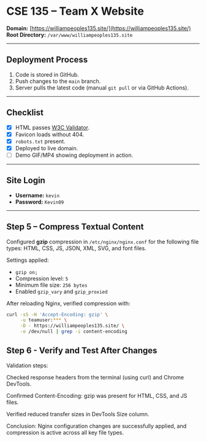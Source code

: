 # CSE 135 – Team X Website

**Domain:** [https://williampeoples135.site/](https://williampeoples135.site/)  
**Root Directory:** `/var/www/williampeoples135.site`

---

## Deployment Process
1. Code is stored in GitHub.
2. Push changes to the `main` branch.
3. Server pulls the latest code (manual `git pull` or via GitHub Actions).

---

## Checklist
- [x] HTML passes [W3C Validator](https://validator.w3.org/nu/).
- [x] Favicon loads without 404.
- [x] `robots.txt` present.
- [x] Deployed to live domain.
- [ ] Demo GIF/MP4 showing deployment in action.

---

## Site Login
- **Username:** `kevin`  
- **Password:** `Kevin09`

---

## Step 5 – Compress Textual Content
Configured **gzip** compression in `/etc/nginx/nginx.conf` for the following file types: HTML, CSS, JS, JSON, XML, SVG, and font files.  

Settings applied:
- `gzip on;`
- Compression level: `5`
- Minimum file size: `256 bytes`
- Enabled `gzip_vary` and `gzip_proxied`

After reloading Nginx, verified compression with:
```bash
curl -sS -H 'Accept-Encoding: gzip' \
     -u teamuser:*** \
     -D - https://williampeoples135.site/ \
     -o /dev/null | grep -i content-encoding
```

## Step 6 - Verify and Test After Changes
Validation steps:

Checked response headers from the terminal (using curl) and Chrome DevTools.

Confirmed Content-Encoding: gzip was present for HTML, CSS, and JS files.

Verified reduced transfer sizes in DevTools Size column.

Conclusion:
Nginx configuration changes are successfully applied, and compression is active across all key file types.




